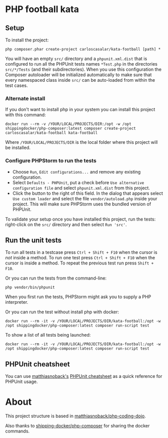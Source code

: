 # PHP football kata

## Setup

To install the project:

    php composer.phar create-project carloscasalar/kata-football [path] *

You will have an empty ``src/`` directory and a ``phpunit.xml.dist`` that is configured to run all the PHPUnit tests
names ``*Test.php`` in the directories ``src/*/Tests`` (and their subdirectories). When you use this configuration the
Composer autoloader will be initialized automatically to make sure that every namespaced class inside ``src/`` can be
auto-loaded from within the test cases.

### Alternate install

If you don't want to install php in your system you can install this project with this command:

    docker run --rm -v /YOUR/LOCAL/PROJECTS/DIR:/opt -w /opt shippingdocker/php-composer:latest composer create-project carloscasalar/kata-football kata-football
    
Where `/YOUR/LOCAL/PROJECTS/DIR` is the local folder where this project will be installed.    

### Configure PHPStorm to run the tests

- Choose ``Run``, ``Edit configurations...`` and remove any existing configuration.
- Select ``Defaults - PHPUnit``, put a check before ``Use alternative configuration file`` and select
  ``phpunit.xml.dist`` from this project.
- Click the button to the right of this field. In the dialog that appears select ``Use custom loader`` and select the
  file ``vendor/autoload.php`` inside your project. This will make sure PHPStorm uses the bundled version of PHPUnit.

To validate your setup once you have installed this project, run the tests: right-click on the ``src/`` directory and
then select ``Run 'src'``.

## Run the unit tests

To run all tests in a testcase press ``Ctrl + Shift + F10`` when the cursor is *not* inside a method.
To run one test press ``Ctrl + Shift + F10`` when the cursor is inside a method.
To repeat the previous test run press ``Shift + F10``.

Or you can run the tests from the command-line:

    php vendor/bin/phpunit

When you first run the tests, PHPStorm might ask you to supply a PHP interpreter.

Or you can run the test without install php with docker:
    
    docker run --rm -it -v /YOUR/LOCAL/PROJECTS/DIR/kata-football:/opt -w /opt shippingdocker/php-composer:latest composer run-script test 

To show a list of all tests being launched:    
    
    docker run --rm -it -v /YOUR/LOCAL/PROJECTS/DIR/kata-football:/opt -w /opt shippingdocker/php-composer:latest composer run-script test

## PHPUnit cheatsheet

You can use [matthiasnoback's](https://github.com/matthiasnoback) [PHPUnit cheatsheet](https://github.com/matthiasnoback/workshop-unit-testing/blob/master/cheatsheet.md)
as a quick reference for PHPUnit usage.

# About 

This project structure is based in [matthiasnoback/php-coding-dojo](https://github.com/matthiasnoback/php-coding-dojo).

Also thanks to [shipping-docker/php-composer](https://github.com/shipping-docker/php-composer) for sharing the docker commands.

